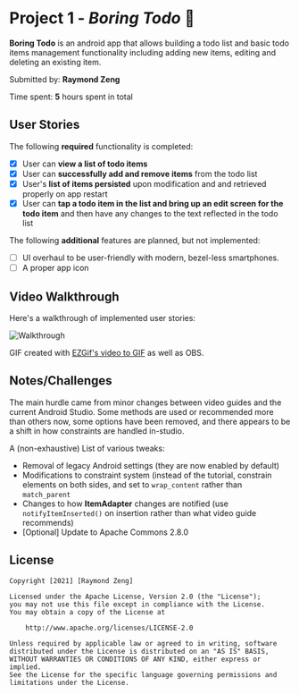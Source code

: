# Project 1 - *Boring Todo* 📝

**Boring Todo** is an android app that allows building a todo list and basic todo items management functionality including adding new items, editing and deleting an existing item.

Submitted by: **Raymond Zeng**

Time spent: **5** hours spent in total

## User Stories

The following **required** functionality is completed:

* [x] User can **view a list of todo items**
* [x] User can **successfully add and remove items** from the todo list
* [x] User's **list of items persisted** upon modification and and retrieved properly on app restart
* [x] User can **tap a todo item in the list and bring up an edit screen for the todo item** and then have any changes to the text reflected in the todo list

The following **additional** features are planned, but not implemented:

* [ ] UI overhaul to be user-friendly with modern, bezel-less smartphones.
* [ ] A proper app icon

## Video Walkthrough

Here's a walkthrough of implemented user stories:

<img src='https://i.imgur.com/9swsD8q.gifv' title='Walkthrough' width='' alt='Walkthrough' />

GIF created with [EZGif's video to GIF](https://ezgif.com/video-to-gif) as well as OBS.

## Notes/Challenges
The main hurdle came from minor changes between video guides and the current Android Studio. Some methods are used or recommended more than others now, some options have been removed, and there appears to be a shift in how constraints are handled in-studio.

A (non-exhaustive) List of various tweaks:
- Removal of legacy Android settings (they are now enabled by default)
- Modifications to constraint system (instead of the tutorial, constrain elements on both sides, and set to `wrap_content` rather than `match_parent`
- Changes to how **ItemAdapter** changes are notified (use `notifyItemInserted()` on insertion rather than what video guide recommends)
- [Optional] Update to Apache Commons 2.8.0


## License

    Copyright [2021] [Raymond Zeng]

    Licensed under the Apache License, Version 2.0 (the "License");
    you may not use this file except in compliance with the License.
    You may obtain a copy of the License at

        http://www.apache.org/licenses/LICENSE-2.0

    Unless required by applicable law or agreed to in writing, software
    distributed under the License is distributed on an "AS IS" BASIS,
    WITHOUT WARRANTIES OR CONDITIONS OF ANY KIND, either express or implied.
    See the License for the specific language governing permissions and
    limitations under the License.
